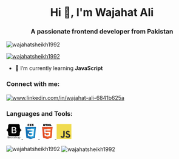 <h1 align="center">Hi 👋, I'm Wajahat Ali</h1>
<h3 align="center">A passionate frontend developer from Pakistan</h3>

<p align="left"> <img src="https://komarev.com/ghpvc/?username=wajahatsheikh1992&label=Profile%20views&color=0e75b6&style=flat" alt="wajahatsheikh1992" /> </p>

<p align="left"> <a href="https://github.com/ryo-ma/github-profile-trophy"><img src="https://github-profile-trophy.vercel.app/?username=wajahatsheikh1992" alt="wajahatsheikh1992" /></a> </p>

- 🌱 I’m currently learning **JavaScript**

<h3 align="left">Connect with me:</h3>
<p align="left">
<a href="https://linkedin.com/in/www.linkedin.com/in/wajahat-ali-6841b625a" target="blank"><img align="center" src="https://raw.githubusercontent.com/rahuldkjain/github-profile-readme-generator/master/src/images/icons/Social/linked-in-alt.svg" alt="www.linkedin.com/in/wajahat-ali-6841b625a" height="30" width="40" /></a>
</p>

<h3 align="left">Languages and Tools:</h3>
<p align="left"> <a href="https://getbootstrap.com" target="_blank" rel="noreferrer"> <img src="https://raw.githubusercontent.com/devicons/devicon/master/icons/bootstrap/bootstrap-plain-wordmark.svg" alt="bootstrap" width="40" height="40"/> </a> <a href="https://www.w3schools.com/css/" target="_blank" rel="noreferrer"> <img src="https://raw.githubusercontent.com/devicons/devicon/master/icons/css3/css3-original-wordmark.svg" alt="css3" width="40" height="40"/> </a> <a href="https://www.w3.org/html/" target="_blank" rel="noreferrer"> <img src="https://raw.githubusercontent.com/devicons/devicon/master/icons/html5/html5-original-wordmark.svg" alt="html5" width="40" height="40"/> </a> <a href="https://developer.mozilla.org/en-US/docs/Web/JavaScript" target="_blank" rel="noreferrer"> <img src="https://raw.githubusercontent.com/devicons/devicon/master/icons/javascript/javascript-original.svg" alt="javascript" width="40" height="40"/> </a> </p>

<p><img align="left" src="https://github-readme-stats.vercel.app/api/top-langs?username=wajahatsheikh1992&show_icons=true&locale=en&layout=compact" alt="wajahatsheikh1992" /></p>

<p>&nbsp;<img align="center" src="https://github-readme-stats.vercel.app/api?username=wajahatsheikh1992&show_icons=true&locale=en" alt="wajahatsheikh1992" /></p>
